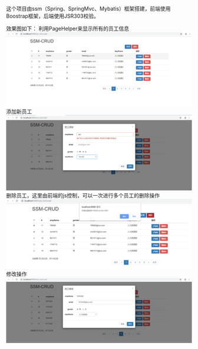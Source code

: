 这个项目由ssm（Spring、SpringMvc、Mybatis）框架搭建，前端使用Boostrap框架，后端使用JSR303校验。

效果图如下：
利用PageHelper来显示所有的员工信息
![](show_img/show_emp.PNG)
添加新员工
![](show_img/add.PNG)
删除员工，这里由前端的js控制，可以一次进行多个员工的删除操作
![](show_img/del.PNG)
修改操作
![](show_img/update.PNG)
